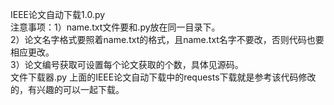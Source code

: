 IEEE论文自动下载1.0.py  
注意事项：1）name.txt文件要和.py放在同一目录下。  
         2）论文名字格式要照着name.txt的格式，且name.txt名字不要改，否则代码也要相应更改。  
         3）论文编号获取可设置每个论文获取的个数，具体见源码。  
文件下载器.py
上面的IEEE论文自动下载中的requests下载就是参考该代码修改的，有兴趣的可以一起下载。
